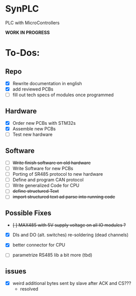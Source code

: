 # SynPLC

PLC with MicroControllers

**WORK IN PROGRESS**


# To-Dos:

## Repo
 - [x] Rewrite documentation in english
 - [x] add reviewed PCBs
 - [ ] fill out tech specs of modules once programmed
 
## Hardware

 - [x] Order new PCBs with STM32s
 - [x] Assemble new PCBs
 - [ ] Test new hardware

## Software
 - [ ] ~~Write finish software on old hardware~~
 - [ ] Write Software for new PCBs
 - [ ] Porting of SR485 protocol to new hardware
 - [ ] Define and program CAN protocol
 - [ ] Write generalized Code for CPU
 - [ ] ~~define structured Text~~
 - [ ] ~~import structured text ad parse into running code~~

 ## Possible Fixes
 - ~~[ ] MAX485 with 5V supply voltage on all IO modules ?~~
 - [x] DIs and DO (alt. switches) re-soldering (dead channels)
 - [x] better connector for CPU
 - [ ] parametrize RS485 lib a bit more (tbd)


## issues
 - [x] weird additional bytes sent by slave after ACK and CS???
   - resolved